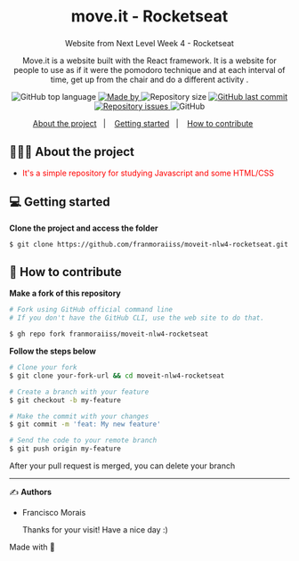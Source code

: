 <h1 align="center">
  move.it - Rocketseat
</h1>

<h3 align="center">
  
</h3>

<p align="center">Website from Next Level Week 4 - Rocketseat</p>
<p align="center">Move.it is a website built with the React framework. It is a website for people to use as if it were the pomodoro technique and at each interval of time, get up from the chair and do a different activity .</p>

<p align="center">
  <img alt="GitHub top language" src="https://img.shields.io/github/languages/top/franmoraiiss/moveit-nlw4-rocketseat">

  <a href="https://www.linkedin.com/in/franmorais/">
    <img alt="Made by" src="https://img.shields.io/badge/made%20by-Francisco%20Morais-gree">
  </a>
  
  <img alt="Repository size" src="https://img.shields.io/github/repo-size/franmoraiiss/moveit-nlw4-rocketseat">
  
  <a href="https://github.com/franmoraiiss/moveit-nlw4-rocketseat/commits/main">
    <img alt="GitHub last commit" src="https://img.shields.io/github/last-commit/franmoraiiss/moveit-nlw4-rocketseat">
  </a>
  
  <a href="https://github.com/franmoraiiss/moveit-nlw4-rocketseat/issues">
    <img alt="Repository issues" src="https://img.shields.io/github/issues/franmoraiiss/moveit-nlw4-rocketseat">
  </a>
  
  <img alt="GitHub" src="https://img.shields.io/github/license/franmoraiiss/moveit-nlw4-rocketseat">
</p>

<p align="center">
  <a href="#-about-the-project">About the project</a>&nbsp;&nbsp;&nbsp;|&nbsp;&nbsp;&nbsp;
  <a href="#-getting-started">Getting started</a>&nbsp;&nbsp;&nbsp;|&nbsp;&nbsp;&nbsp;
  <a href="#-how-to-contribute">How to contribute</a>&nbsp;&nbsp;&nbsp;&nbsp;&nbsp;&nbsp;
</p>

## 👨🏻‍💻 About the project

- <p style="color: red;">It's a simple repository for studying Javascript and some HTML/CSS</p>

## 💻 Getting started

**Clone the project and access the folder**

```bash
$ git clone https://github.com/franmoraiiss/moveit-nlw4-rocketseat.git && cd moveit-nlw4-rocketseat
```

## 🤔 How to contribute

**Make a fork of this repository**

```bash
# Fork using GitHub official command line
# If you don't have the GitHub CLI, use the web site to do that.

$ gh repo fork franmoraiiss/moveit-nlw4-rocketseat
```

**Follow the steps below**

```bash
# Clone your fork
$ git clone your-fork-url && cd moveit-nlw4-rocketseat

# Create a branch with your feature
$ git checkout -b my-feature

# Make the commit with your changes
$ git commit -m 'feat: My new feature'

# Send the code to your remote branch
$ git push origin my-feature
```

After your pull request is merged, you can delete your branch

---

✍️ **Authors**

- <p>Francisco Morais</p>
  Thanks for your visit! Have a nice day :)

Made with 💜
